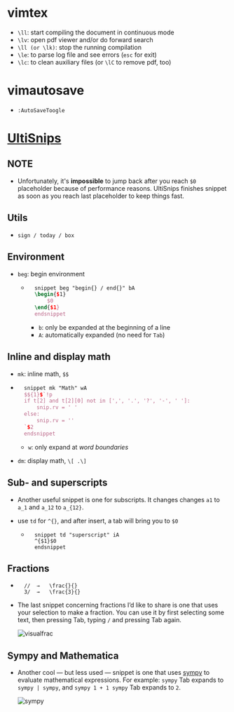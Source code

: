 # vimtex

- `\ll`: start compiling the document in continuous mode
- `\lv`: open pdf viewer and/or do forward search
- `\ll (or \lk)`: stop the running compilation
- `\le`: to parse log file and see errors (`esc` for exit)
- `\lc`: to clean auxiliary files (or `\lC` to remove pdf, too)

# vimautosave

- `:AutoSaveToogle`

# [UltiSnips](https://castel.dev/post/lecture-notes-1/#latex-snippets)

## NOTE

- Unfortunately, it's **impossible** to jump back after you reach `$0` placeholder because of performance reasons. UltiSnips finishes snippet as soon as you reach last placeholder to keep things fast.

## Utils

- `sign / today / box`

## Environment

- `beg`: begin environment

    - ```latex
        snippet beg "begin{} / end{}" bA
        \begin{$1}
        	$0
        \end{$1}
        endsnippet
        ```

        - `b`: only be ex­pand­ed at the be­gin­ning of a line
        - `A`: automatically expanded (no need for `Tab`)


## Inline and display math

- `mk`: inline math, `$$`

- ```latex
    snippet mk "Math" wA
    $${1}$`!p
    if t[2] and t[2][0] not in [',', '.', '?', '-', ' ']:
        snip.rv = ' '
    else:
        snip.rv = ''
    `$2
    endsnippet
    ```

    - `w`: only expand at *word boundaries*

- `dm`: display math, `\[ .\]`

## Sub- and superscripts

- An­oth­er use­ful snip­pet is one for sub­scripts. It changes changes `a1` to `a_1` and `a_12` to `a_{12}`.

- use `td` for `^{}`, and after insert, a tab will bring you to `$0`

    - ```
        snippet td "superscript" iA
        ^{$1}$0
        endsnippet
        ```

## Fractions

- ```
    //	→	\frac{}{}
    3/	→	\frac{3}{}
    ```

- The last snip­pet con­cern­ing frac­tions I’d like to share is one that uses your se­lec­tion to make a fraction. You can use it by first se­lect­ing some text, then press­ing Tab, typ­ing `/` and press­ing Tab again.

    ![visualfrac](https://castel.dev/0da01b9566dc437fabf0c563ed14941f/visualfrac.gif)


## Sympy and Mathematica

- An­oth­er cool — but less used — snip­pet is one that uses [sympy](https://www.sympy.org/) to evaluate math­e­mat­i­cal expressions. For ex­am­ple: `sympy` Tab ex­pands to `sympy | sympy`, and `sympy 1 + 1 sympy` Tab ex­pands to `2`.

    ![sympy](https://castel.dev/8c8f143fdcdc2f3e6de9853cf7ea3def/sympy.gif)
